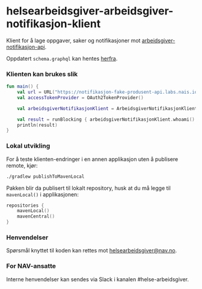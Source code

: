 # helsearbeidsgiver-arbeidsgiver-notifikasjon-klient

Klient for å lage oppgaver, saker og notifikasjoner mot [arbeidsgiver-notifikasjon-api](https://navikt.github.io/arbeidsgiver-notifikasjon-produsent-api/).

Oppdatert `schema.graphql` kan hentes [herfra](https://github.com/navikt/arbeidsgiver-notifikasjon-produsent-api/blob/main/app/src/main/resources/produsent.graphql).

### Klienten kan brukes slik

```kt
fun main() {
    val url = URL("https://notifikasjon-fake-produsent-api.labs.nais.io/")
    val accessTokenProvider = OAuth2TokenProvider()

    val arbeidsgiverNotifikasjonKlient = ArbeidsgiverNotifikasjonKlient(url, accessTokenProvider::getToken)

    val result = runBlocking { arbeidsgiverNotifikasjonKlient.whoami() }
    println(result)
}
```

### Lokal utvikling

For å teste klienten-endringer i en annen applikasjon uten å publisere remote, kjør:

```sh
./gradlew publishToMavenLocal
```

Pakken blir da publisert til lokalt repository, husk at du må legge til `mavenLocal()` i applikasjonen:

```kts
repositories {
    mavenLocal()
    mavenCentral()
}
```


### Henvendelser

Spørsmål knyttet til koden kan rettes mot <helsearbeidsgiver@nav.no>.

### For NAV-ansatte

Interne henvendelser kan sendes via Slack i kanalen #helse-arbeidsgiver.
